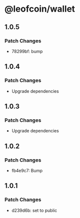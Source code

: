 # @leofcoin/wallet

## 1.0.5

### Patch Changes

- 78299bf: bump

## 1.0.4

### Patch Changes

- Upgrade dependencies

## 1.0.3

### Patch Changes

- Upgrade dependencies

## 1.0.2

### Patch Changes

- fb4e9c7: Bump

## 1.0.1

### Patch Changes

- d239d6b: set to public
